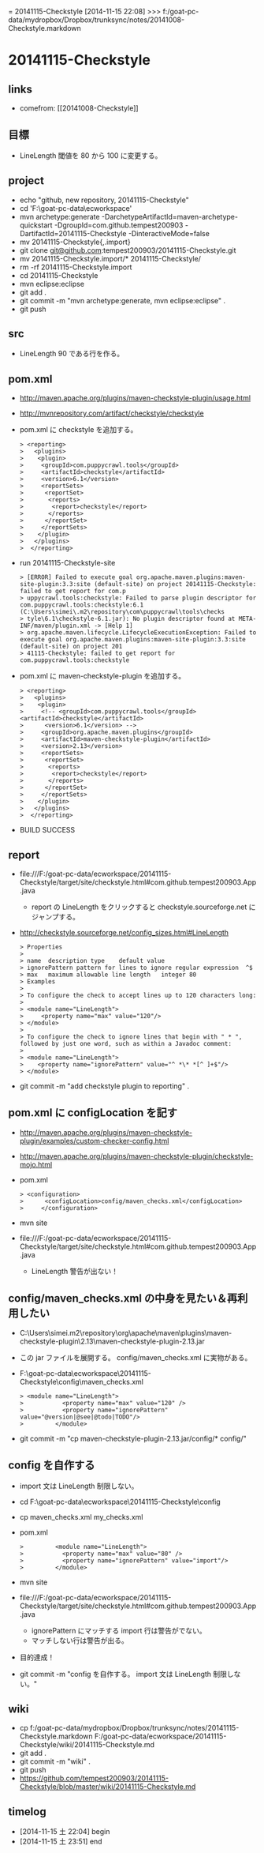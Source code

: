 = 20141115-Checkstyle
[2014-11-15 22:08] >>> f:/goat-pc-data/mydropbox/Dropbox/trunksync/notes/20141008-Checkstyle.markdown

# 20141115-Checkstyle #

## links ##

- comefrom: [[20141008-Checkstyle]]

## 目標 ##

- LineLength 閾値を 80 から 100 に変更する。

## project ##

- echo "github, new repository, 20141115-Checkstyle"
- cd 'F:\goat-pc-data\ecworkspace'
- mvn archetype:generate -DarchetypeArtifactId=maven-archetype-quickstart -DgroupId=com.github.tempest200903 -DartifactId=20141115-Checkstyle -DinteractiveMode=false
- mv 20141115-Checkstyle{,.import}
- git clone git@github.com:tempest200903/20141115-Checkstyle.git
- mv 20141115-Checkstyle.import/* 20141115-Checkstyle/
- rm -rf 20141115-Checkstyle.import
- cd 20141115-Checkstyle
- mvn eclipse:eclipse
- git add .
- git commit -m "mvn archetype:generate, mvn eclipse:eclipse" .
- git push

## src ##

- LineLength 90 である行を作る。

## pom.xml ##

- http://maven.apache.org/plugins/maven-checkstyle-plugin/usage.html
- http://mvnrepository.com/artifact/checkstyle/checkstyle
- pom.xml に <artifactId>checkstyle</artifactId> を追加する。

    ```
    > <reporting>
    >   <plugins>
    >    <plugin>
    >     <groupId>com.puppycrawl.tools</groupId>
    >     <artifactId>checkstyle</artifactId>
    >     <version>6.1</version>
    >     <reportSets>
    >      <reportSet>
    >       <reports>
    >        <report>checkstyle</report>
    >       </reports>
    >      </reportSet>
    >     </reportSets>
    >    </plugin>
    >   </plugins>
    >  </reporting>
    ```

- run 20141115-Checkstyle-site

    ```
    > [ERROR] Failed to execute goal org.apache.maven.plugins:maven-site-plugin:3.3:site (default-site) on project 20141115-Checkstyle: failed to get report for com.p
    > uppycrawl.tools:checkstyle: Failed to parse plugin descriptor for com.puppycrawl.tools:checkstyle:6.1 (C:\Users\simei\.m2\repository\com\puppycrawl\tools\checks
    > tyle\6.1\checkstyle-6.1.jar): No plugin descriptor found at META-INF/maven/plugin.xml -> [Help 1]
    > org.apache.maven.lifecycle.LifecycleExecutionException: Failed to execute goal org.apache.maven.plugins:maven-site-plugin:3.3:site (default-site) on project 201
    > 41115-Checkstyle: failed to get report for com.puppycrawl.tools:checkstyle
    ```

- pom.xml に <artifactId>maven-checkstyle-plugin</artifactId> を追加する。

    ```
    > <reporting>
    >   <plugins>
    >    <plugin>
    >     <!-- <groupId>com.puppycrawl.tools</groupId> <artifactId>checkstyle</artifactId> 
    >      <version>6.1</version> -->
    >     <groupId>org.apache.maven.plugins</groupId>
    >     <artifactId>maven-checkstyle-plugin</artifactId>
    >     <version>2.13</version>
    >     <reportSets>
    >      <reportSet>
    >       <reports>
    >        <report>checkstyle</report>
    >       </reports>
    >      </reportSet>
    >     </reportSets>
    >    </plugin>
    >   </plugins>
    >  </reporting>
    ```

- BUILD SUCCESS

## report ##

- file:///F:/goat-pc-data/ecworkspace/20141115-Checkstyle/target/site/checkstyle.html#com.github.tempest200903.App.java
    - report の LineLength をクリックすると checkstyle.sourceforge.net にジャンプする。
- http://checkstyle.sourceforge.net/config_sizes.html#LineLength

    ```
    > Properties
    > 
    > name	description	type	default value
    > ignorePattern	pattern for lines to ignore	regular expression	^$
    > max	maximum allowable line length	integer	80
    > Examples
    > 
    > To configure the check to accept lines up to 120 characters long:
    > 
    > <module name="LineLength">
    >     <property name="max" value="120"/>
    > </module>
    >         
    > To configure the check to ignore lines that begin with " * ", followed by just one word, such as within a Javadoc comment:
    > 
    > <module name="LineLength">
    >    <property name="ignorePattern" value="^ *\* *[^ ]+$"/>
    > </module>
    ```
- git commit -m "add checkstyle plugin to reporting" .

## pom.xml に configLocation を記す ##

- http://maven.apache.org/plugins/maven-checkstyle-plugin/examples/custom-checker-config.html
- http://maven.apache.org/plugins/maven-checkstyle-plugin/checkstyle-mojo.html
- pom.xml

    ```
    > <configuration>
    >      <configLocation>config/maven_checks.xml</configLocation>
    >     </configuration>
    ```

- mvn site
- file:///F:/goat-pc-data/ecworkspace/20141115-Checkstyle/target/site/checkstyle.html#com.github.tempest200903.App.java
    - LineLength 警告が出ない！

## config/maven_checks.xml の中身を見たい＆再利用したい ##

- C:\Users\simei\.m2\repository\org\apache\maven\plugins\maven-checkstyle-plugin\2.13\maven-checkstyle-plugin-2.13.jar
- この jar ファイルを展開する。 config/maven_checks.xml に実物がある。
- F:\goat-pc-data\ecworkspace\20141115-Checkstyle\config\maven_checks.xml

    ```
    > <module name="LineLength">
    >           <property name="max" value="120" />
    >           <property name="ignorePattern" value="@version|@see|@todo|TODO"/>
    >         </module>
    ```

- git commit -m "cp maven-checkstyle-plugin-2.13.jar/config/* config/"

## config を自作する ##

- import 文は LineLength 制限しない。
- cd F:\goat-pc-data\ecworkspace\20141115-Checkstyle\config
- cp maven_checks.xml my_checks.xml
- pom.xml

    ```
    >         <module name="LineLength">
    >           <property name="max" value="80" />
    >           <property name="ignorePattern" value="import"/>
    >         </module>
    ```

- mvn site
- file:///F:/goat-pc-data/ecworkspace/20141115-Checkstyle/target/site/checkstyle.html#com.github.tempest200903.App.java
    - ignorePattern にマッチする import 行は警告がでない。
    - マッチしない行は警告が出る。
- 目的達成！
- git commit -m "config を自作する。 import 文は LineLength 制限しない。"


## wiki ##

- cp f:/goat-pc-data/mydropbox/Dropbox/trunksync/notes/20141115-Checkstyle.markdown F:/goat-pc-data/ecworkspace/20141115-Checkstyle/wiki/20141115-Checkstyle.md
- git add .
- git commit -m "wiki" .
- git push
- https://github.com/tempest200903/20141115-Checkstyle/blob/master/wiki/20141115-Checkstyle.md

## timelog ##

- [2014-11-15 土 22:04] begin
- [2014-11-15 土 23:51] end

